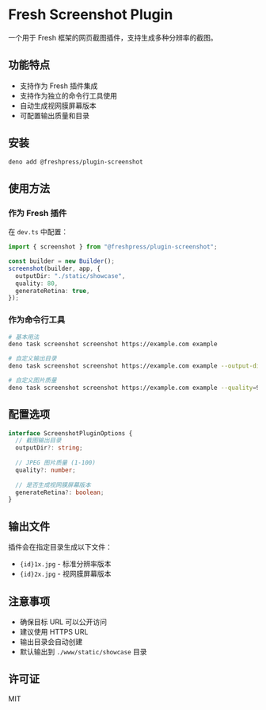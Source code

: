 # Fresh Screenshot Plugin

一个用于 Fresh 框架的网页截图插件，支持生成多种分辨率的截图。

## 功能特点

- 支持作为 Fresh 插件集成
- 支持作为独立的命令行工具使用
- 自动生成视网膜屏幕版本
- 可配置输出质量和目录

## 安装

```bash
deno add @freshpress/plugin-screenshot
```

## 使用方法

### 作为 Fresh 插件

在 `dev.ts` 中配置：

```ts
import { screenshot } from "@freshpress/plugin-screenshot";

const builder = new Builder();
screenshot(builder, app, {
  outputDir: "./static/showcase",
  quality: 80,
  generateRetina: true,
});
```

### 作为命令行工具

```bash
# 基本用法
deno task screenshot screenshot https://example.com example

# 自定义输出目录
deno task screenshot screenshot https://example.com example --output-dir=./custom/dir

# 自定义图片质量
deno task screenshot screenshot https://example.com example --quality=90
```

## 配置选项

```ts
interface ScreenshotPluginOptions {
  // 截图输出目录
  outputDir?: string;
  
  // JPEG 图片质量 (1-100)
  quality?: number;
  
  // 是否生成视网膜屏幕版本
  generateRetina?: boolean;
}
```

## 输出文件

插件会在指定目录生成以下文件：

- `{id}1x.jpg` - 标准分辨率版本
- `{id}2x.jpg` - 视网膜屏幕版本

## 注意事项

- 确保目标 URL 可以公开访问
- 建议使用 HTTPS URL
- 输出目录会自动创建
- 默认输出到 `./www/static/showcase` 目录

## 许可证

MIT
